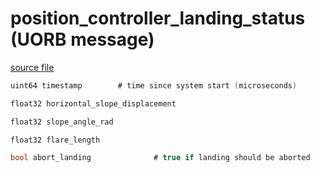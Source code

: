 # position_controller_landing_status (UORB message)



[source file](https://github.com/PX4/PX4-Autopilot/blob/master/msg/position_controller_landing_status.msg)

```c
uint64 timestamp		# time since system start (microseconds)

float32 horizontal_slope_displacement

float32 slope_angle_rad

float32 flare_length

bool abort_landing				# true if landing should be aborted

```
